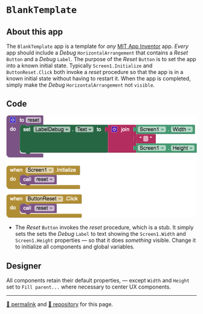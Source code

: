 # `BlankTemplate`

## About this app

The `BlankTemplate` app is a template for *any* [MIT App Inventor](http://ai2.appinventor.mit.edu/) app. *Every* app should include a *Debug* `HorizontalArrangement` that contains a *Reset* `Button` and a *Debug* `Label`. The purpose of the *Reset* `Button` is to set the app into a known initial state. Typically `Screen1.Initialize` and `ButtonReset.Click` both invoke a *reset* procedure so that the app is in a known initial state without having to restart it. When the app is completed, simply make the *Debug* `HorizontalArrangement` not `visible`.

## Code

[![BlankTemplate blocks](./BlankTemplate.png)](https://github.com/psb-david-petty/mit-app-inventor/blob/master/BlankTemplate/BlankTemplate.png)

- The *Reset* `Button` invokes the *reset* procedure, which is a stub. It simply sets the sets the *Debug* `Label` to text showing the `Screen1.Width` and `Screen1.Height` properties &mdash; so that it does *something* visible. Change it to initialize all components and global variables.

## Designer

All components retain their default properties, &mdash; except `Width` and `Height` set to `Fill parent...` where necessary to center UX components.

<hr>

[&#128279; permalink](https://psb-david-petty.github.io/mit-app-inventor/BlankTemplate/) and [&#128297; repository](https://github.com/psb-david-petty/mit-app-inventor/tree/master/BlankTemplate) for this page.
